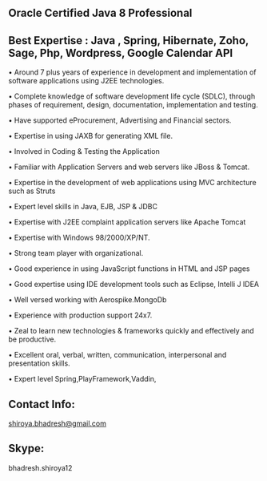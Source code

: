 ## Oracle Certified Java 8 Professional

## Best Expertise : Java , Spring, Hibernate, Zoho, Sage,  Php, Wordpress, Google Calendar API

• Around 7 plus years of experience in development and implementation of software applications using J2EE technologies.

• Complete knowledge of software development life cycle (SDLC), through phases of requirement, design, documentation, implementation and testing.

• Have supported eProcurement, Advertising and Financial sectors.

• Expertise in using JAXB for generating XML file.

• Involved in Coding & Testing the Application

• Familiar with Application Servers and web servers like JBoss & Tomcat.

• Expertise in the development of web applications using MVC architecture such as Struts

• Expert level skills in Java, EJB, JSP & JDBC

• Expertise with J2EE complaint application servers like Apache Tomcat

• Expertise with Windows 98/2000/XP/NT.

• Strong team player with organizational.

• Good experience in using JavaScript functions in HTML and JSP pages

• Good expertise using IDE development tools such as Eclipse, Intelli J IDEA

• Well versed working with Aerospike.MongoDb

• Experience with production support 24x7.

• Zeal to learn new technologies & frameworks quickly and effectively and be productive.

• Excellent oral, verbal, written, communication, interpersonal and presentation skills.

• Expert level Spring,PlayFramework,Vaddin,

## Contact Info: 
   shiroya.bhadresh@gmail.com
## Skype: 
   bhadresh.shiroya12
